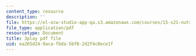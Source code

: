 ```yaml
---
content_type: resource
description: ''
file: https://ol-ocw-studio-app-qa.s3.amazonaws.com/courses/15-s21-nuts-and-bolts-of-business-plans-january-iap-2014/ea265d249acafbda5bf02d2f4c0ece1f_Lau7bwQAWr4.pdf
file_type: application/pdf
resourcetype: Document
title: 3play pdf file
uid: ea265d24-9aca-fbda-5bf0-2d2f4c0ece1f
---
```

